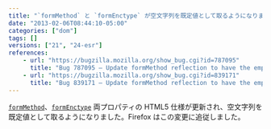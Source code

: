 ```yaml
---
title: "`formMethod` と `formEnctype` が空文字列を既定値として取るようになりました"
date: "2013-02-06T08:44:10-05:00"
categories: ["dom"]
tags: []
versions: ["21", "24-esr"]
references:
    - url: "https://bugzilla.mozilla.org/show_bug.cgi?id=787095"
      title: "Bug 787095 – Update formMethod reflection to have the empty string as default value (and \'get\' as invalid value)"
    - url: "https://bugzilla.mozilla.org/show_bug.cgi?id=839171"
      title: "Bug 839171 – Update formMethod reflection to have the empty string as default value (and \'get\' as invalid value)"
---
```

[`formMethod`](https://developer.mozilla.org/docs/HTML/Element/Input#attr-formmethod)、[`formEnctype`](https://developer.mozilla.org/docs/HTML/Element/Input#attr-formenctype) 両プロパティの HTML5 仕様が更新され、空文字列を既定値として取るようになりました。Firefox はこの変更に追従しました。
